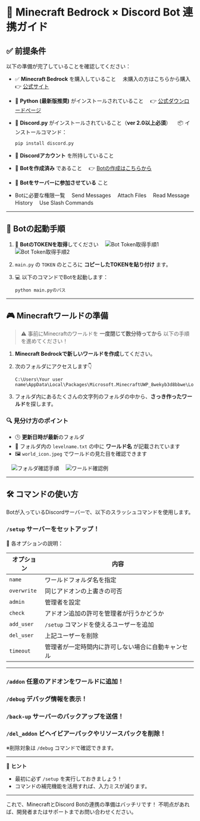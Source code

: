 # 🧱 Minecraft Bedrock × Discord Bot 連携ガイド

## ✅ 前提条件

以下の準備が完了していることを確認してください：

* ✅ **Minecraft Bedrock** を購入していること
  　未購入の方はこちらから購入👉 [公式サイト](https://www.minecraft.net/ja-jp/store/minecraft-deluxe-collection-pc?tabs=%7B%22details%22%3A0%7D)

* 🐍 **Python (最新版推奨)** がインストールされていること
  　👉 [公式ダウンロードページ](https://www.python.org/downloads/)

* 🤖 **Discord.py** がインストールされていること（**ver 2.0以上必須**）
  　📦 インストールコマンド：

  ```bash
  pip install discord.py
  ```

* 🪪 **Discordアカウント** を所持していること

* 🔧 **Botを作成済み** であること
  　👉 [Botの作成はこちらから](https://discord.com/developers/applications)

* 🧩 **Botをサーバーに参加させている** こと
* Botに必要な権限一覧
　Send Messages
　Attach Files
　Read Message History
　Use Slash Commands
---

## 🚀 Botの起動手順

1. 🔑 **BotのTOKENを取得**してください
   　![Bot Token取得手順1](https://github.com/neural-star/Start_a_minecraft_Bedrock_server_on_discord/blob/main/pictures/Bot_Button.png)
   　![Bot Token取得手順2](https://github.com/neural-star/Start_a_minecraft_Bedrock_server_on_discord/blob/main/pictures/reset_token.png)

2. `main.py` の `TOKEN` のところに **コピーしたTOKENを貼り付け** ます。

3. 💻 以下のコマンドでBotを起動します：

   ```bash
   python main.pyのパス
   ```

---

## 🎮 Minecraftワールドの準備

> ⚠️ 事前にMinecraftのワールドを **一度閉じて数分待ってから** 以下の手順を進めてください！

1. **Minecraft Bedrockで新しいワールドを作成**してください。

2. 次のフォルダにアクセスします👇

   ```
   C:\Users\Your user name\AppData\Local\Packages\Microsoft.MinecraftUWP_8wekyb3d8bbwe\LocalState\games\com.mojang\minecraftWorlds
   ```

3. フォルダ内にあるたくさんの文字列のフォルダの中から、**さっき作ったワールド**を探します。

### 🔍 見分け方のポイント

* 🕒 **更新日時が最新**のフォルダ
* 📄 フォルダ内の `levelname.txt` の中に **ワールド名** が記載されています
* 🖼️ `world_icon.jpeg` でワールドの見た目を確認できます

　![フォルダ確認手順](https://github.com/neural-star/Start_a_minecraft_Bedrock_server_on_discord/blob/main/pictures/folder.png)
　![ワールド確認例](https://github.com/neural-star/Start_a_minecraft_Bedrock_server_on_discord/blob/main/pictures/world_folder.png)

---

## 🛠️ コマンドの使い方

Botが入っているDiscordサーバーで、以下のスラッシュコマンドを使用します。

### `/setup` サーバーをセットアップ！

🔧 各オプションの説明：

| オプション       | 内容                        |
| ----------- | ------------------------- |
| `name`      | ワールドフォルダ名を指定              |
| `overwrite` | 同じアドオンの上書きの可否             |
| `admin`     | 管理者を設定                    |
| `check`     | アドオン追加の許可を管理者が行うかどうか      |
| `add_user`  | `/setup` コマンドを使えるユーザーを追加  |
| `del_user`  | 上記ユーザーを削除                 |
| `timeout`   | 管理者が一定時間内に許可しない場合に自動キャンセル |

---

### `/addon` 任意のアドオンをワールドに追加！

### `/debug` デバッグ情報を表示！

### `/back-up` サーバーのバックアップを送信！

### `/del_addon` ビヘイビアーパックやリソースパックを削除！

※削除対象は `/debug` コマンドで確認できます。

---

📌 **ヒント**

* 最初に必ず `/setup` を実行しておきましょう！
* コマンドの補完機能を活用すれば、入力ミスが減ります。

---

これで、MinecraftとDiscord Botの連携の準備はバッチリです！
不明点があれば、開発者またはサポートまでお問い合わせください。
